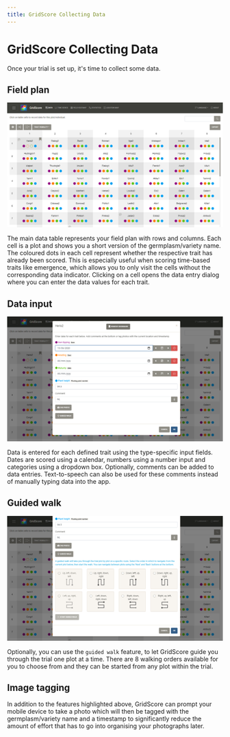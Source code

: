 ```yaml
---
title: GridScore Collecting Data
---
```


# GridScore Collecting Data

Once your trial is set up, it's time to collect some data.

## Field plan

<img src="img/screenshot-grid.png" width="900" alt="Data collection grid">

The main data table represents your field plan with rows and columns. Each cell is a plot and shows you a short version of the germplasm/variety name. The coloured dots in each cell represent whether the respective trait has already been scored. This is especially useful when scoring time-based traits like emergence, which allows you to only visit the cells without the corresponding data indicator. Clicking on a cell opens the data entry dialog where you can enter the data values for each trait.

## Data input

<img src="img/screenshot-data-entry.png" width="900" alt="Data collection entry">

Data is entered for each defined trait using the type-specific input fields. Dates are scored using a calendar, numbers using a number input and categories using a dropdown box.
Optionally, comments can be added to data entries. Text-to-speech can also be used for these comments instead of manually typing data into the app.

## Guided walk

<img src="img/screenshot-guided-walk.png" width="900" alt="Data collection guided walk">

Optionally, you can use the `guided walk` feature, to let GridScore guide you through the trial one plot at a time. There are 8 walking orders available for you to choose from and they can be started from any plot within the trial.

## Image tagging

In addition to the features highlighted above, GridScore can prompt your mobile device to take a photo which will then be tagged with the germplasm/variety name and a timestamp to significantly reduce the amount of effort that has to go into organising your photographs later.